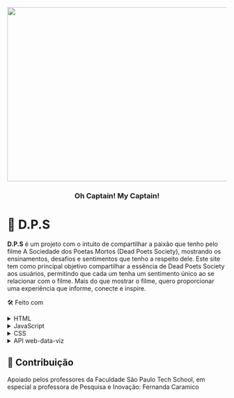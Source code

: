 <div align="center">
  <img src="https://i.pinimg.com/736x/1e/a4/74/1ea474efa8dd44e56a98968bd6c3f25e.jpg" width='800' height='400'>
  <br/>

  <h3><b>Oh Captain! My Captain!</b></h3>

</div>

# 📖 D.P.S 

**D.P.S** é um projeto com o intuito de compartilhar a paixão que tenho pelo filme A Sociedade dos Poetas Mortos (Dead Poets Society), mostrando
os ensinamentos, desafios e sentimentos que tenho a respeito dele. Este site tem como principal objetivo compartilhar a essência de Dead Poets Society
aos usuários, permitindo que cada um tenha um sentimento único ao se relacionar com o filme. Mais do que mostrar o filme, quero proporcionar uma experiência que informe, conecte e inspire.  

🛠 Feito com

<details>
  <summary>HTML</summary>
</details>

<details>
  <summary>JavaScript</summary>
</details>

<details>
<summary>CSS</summary>
</details>

<details>
<summary>API web-data-viz</summary>
</details>

## 🤝 Contribuição

Apoiado pelos professores da Faculdade São Paulo Tech School, em especial a professora de Pesquisa e Inovação: Fernanda Caramico
